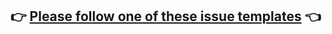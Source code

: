 ## 👉 [Please follow one of these issue templates](https://github.com/getsyncr/notion-sdk/issues/new/choose) 👈